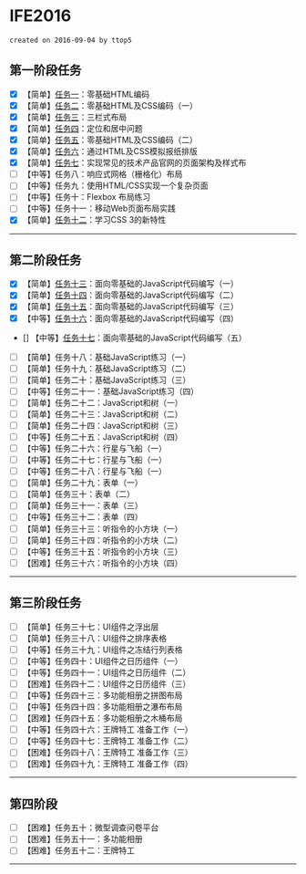 # IFE2016

`created on 2016-09-04 by ttop5`

## 第一阶段任务

- [x] 【简单】[任务一][1]：零基础HTML编码
- [x] 【简单】[任务二][2]：零基础HTML及CSS编码（一）
- [x] 【简单】[任务三][3]：三栏式布局
- [x] 【简单】[任务四][4]：定位和居中问题
- [x] 【简单】[任务五][5]：零基础HTML及CSS编码（二）
- [x] 【简单】[任务六][6]：通过HTML及CSS模拟报纸排版
- [x] 【简单】[任务七][7]：实现常见的技术产品官网的页面架构及样式布
- [ ] 【中等】任务八：响应式网格（栅格化）布局
- [ ] 【中等】任务九：使用HTML/CSS实现一个复杂页面
- [ ] 【中等】任务十：Flexbox 布局练习
- [ ] 【中等】任务十一：移动Web页面布局实践
- [x] 【简单】[任务十二][12]：学习CSS 3的新特性

---

## 第二阶段任务

- [x] 【简单】[任务十三][13]：面向零基础的JavaScript代码编写（一）
- [x] 【简单】[任务十四][14]：面向零基础的JavaScript代码编写（二）
- [x] 【简单】[任务十五][15]：面向零基础的JavaScript代码编写（三）
- [x] 【中等】[任务十六][16]：面向零基础的JavaScript代码编写（四）
- [] 【中等】[任务十七][17]：面向零基础的JavaScript代码编写（五）
- [ ] 【简单】任务十八：基础JavaScript练习（一）
- [ ] 【简单】任务十九：基础JavaScript练习（二）
- [ ] 【简单】任务二十：基础JavaScript练习（三）
- [ ] 【中等】任务二十一：基础JavaScript练习（四）
- [ ] 【简单】任务二十二：JavaScript和树（一）
- [ ] 【简单】任务二十三：JavaScript和树（二）
- [ ] 【简单】任务二十四：JavaScript和树（三）
- [ ] 【中等】任务二十五：JavaScript和树（四）
- [ ] 【中等】任务二十六：行星与飞船（一）
- [ ] 【中等】任务二十七：行星与飞船（一）
- [ ] 【中等】任务二十八：行星与飞船（一）
- [ ] 【简单】任务二十九：表单（一）
- [ ] 【简单】任务三十：表单（二）
- [ ] 【简单】任务三十一：表单（三）
- [ ] 【中等】任务三十二：表单（四）
- [ ] 【简单】任务三十三：听指令的小方块（一）
- [ ] 【简单】任务三十四：听指令的小方块（二）
- [ ] 【中等】任务三十五：听指令的小方块（三）
- [ ] 【困难】任务三十六：听指令的小方块（四）

---

## 第三阶段任务

- [ ] 【简单】任务三十七：UI组件之浮出层
- [ ] 【简单】任务三十八：UI组件之排序表格
- [ ] 【中等】任务三十九：UI组件之冻结行列表格
- [ ] 【中等】任务四十：UI组件之日历组件（一）
- [ ] 【中等】任务四十一：UI组件之日历组件（二）
- [ ] 【困难】任务四十二：UI组件之日历组件（三）
- [ ] 【中等】任务四十三：多功能相册之拼图布局
- [ ] 【中等】任务四十四：多功能相册之瀑布布局
- [ ] 【困难】任务四十五：多功能相册之木桶布局
- [ ] 【中等】任务四十六：王牌特工 准备工作（一）
- [ ] 【中等】任务四十七：王牌特工 准备工作（二）
- [ ] 【困难】任务四十八：王牌特工 准备工作（三）
- [ ] 【困难】任务四十九：王牌特工 准备工作（四）

---

## 第四阶段

- [ ] 【困难】任务五十：微型调查问卷平台
- [ ] 【困难】任务五十一：多功能相册
- [ ] 【困难】任务五十二：王牌特工

---


[1]: https://ttop5.github.io/IFE2016/task_01/
[2]: https://ttop5.github.io/IFE2016/task_02/
[3]: https://ttop5.github.io/IFE2016/task_03/
[4]: https://ttop5.github.io/IFE2016/task_04/
[5]: https://ttop5.github.io/IFE2016/task_05/
[6]: https://ttop5.github.io/IFE2016/task_06/
[7]: https://ttop5.github.io/IFE2016/task_07/
[12]: https://ttop5.github.io/IFE2016/task_12/
[13]: https://ttop5.github.io/IFE2016/task_13/
[14]: https://ttop5.github.io/IFE2016/task_14/
[15]: https://ttop5.github.io/IFE2016/task_15/
[16]: https://ttop5.github.io/IFE2016/task_16/
[17]: https://ttop5.github.io/IFE2016/task_17/
